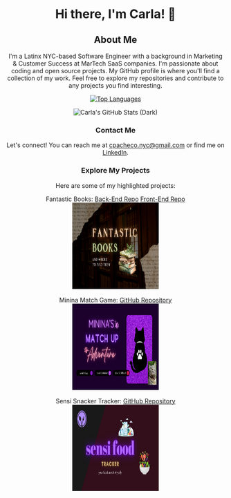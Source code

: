 <div align="center">
  <h1>Hi there, I'm Carla! 👋</h1>

## About Me
I'm a Latinx NYC-based Software Engineer with a background in Marketing & Customer Success at MarTech SaaS companies. I'm passionate about coding and open source projects. My GitHub profile is where you'll find a collection of my work. Feel free to explore my repositories and contribute to any projects you find interesting.

[![Top Languages](https://github-readme-stats.vercel.app/api/top-langs/?username=cmpacheco23&layout=donut)](https://github.com/cmpacheco23/github-readme-stats)

![Carla's GitHub Stats (Dark)](https://github-readme-stats.vercel.app/api?username=cmpacheco23&show_icons=true&rank_icon=github&theme=dark)


### Contact Me

Let's connect! You can reach me at [cpacheco.nyc@gmail.com](mailto:cpacheco.nyc@gmail.com) or find me on [LinkedIn](https://www.linkedin.com/in/thecarlapacheco/).

### Explore My Projects 

Here are some of my highlighted projects:



Fantastic Books:  [Back-End Repo](https://github.com/cmpacheco23/fantastic-books-back-end) [Front-End Repo](https://github.com/cmpacheco23/fantastic-books-front-end)
  <br>
  <img src="images/books.png" width="200" height="200">


Minina Match Game: [GitHub Repository](https://github.com/cmpacheco23/minina-match-game)
  <br>
  <img src="images/minina.png" width="200" height="200">

Sensi Snacker Tracker: [GitHub Repository](https://github.com/cmpacheco23/sensi-snacker-tracker)
  <br>
  <img src="images/food.png" width="200" height="200">


</div>
